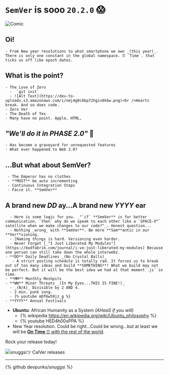 # `SemVer` is sooo `20.2.0` 😱

  ![Comic](https://dev-to-uploads.s3.amazonaws.com/i/9hs03jei042my4bqaox1.jpeg)

## Oi!
    - From New year resolutions to what smartphone we own _(this year)_. There is only one constant in the global namespace. ⏰ `Time`. that ticks us off like epoch dates.

## What is the point?
    - The Love of Zero
      -  `git init`
      - ![Alt Text](https://dev-to-uploads.s3.amazonaws.com/i/nmj4g0c6bp72hgiv8kbw.png)<br />Hearts break. And so does code.
    - Zero Ver
    - The Death of Tex
    - Many have no point. Apple, HTML, 
## _"We'll do it in PHASE 2.0"_ 👀
    - Has become a graveyard for unrequested features
    - What ever happened to Web 3.0?
## ...But what about SemVer?
     - The Emperor has no clothes
     - **MUST** be auto incrementing
     - Continuous Integration Steps
     - Facce it. **SemVer**
## A brand new **_DD_ ay**...A brand new **_YYYY_ ear**
      - Here is some logic for you. _"`if` **SemVer** is for better communication, `then` why do we speak to each other like a `SPACE-X™` satellite when we make changes to our code?"_. Honest question...
      - Nothing _wrong_ with **SemVer**. Be more **Sem**antic in our **Ver**sioning.
      - [Naming things is hard. Versioning even harder.
      - Never Forget [_"I Just Liberated My Modules"](https://kodfabrik.com/journal/i-ve-just-liberated-my-modules) Because one person can still take down the whole interwebz.
    - **DD** Daily Deadlines _(No Crystal Balls)_
       - A strict posting schedule is totally rad. It forces us to break out of too many ideas and build **SOMETHING**! What we build may not be perfect. But it will be the best idea we had at that moment`.js` in time.
    - **MM** Monthly Moshpits
    - **WW** Minor Threats _(In My Eyes...THIS IS FINE!)_
      - _(N/A)_ Divisible by 2 AND 4.
      - 2 min. punk song.
      - {% youtube mOf6w59jz_g %}
    - **YYYY** Annual Festivals
  - **Ubuntu**: African Humanity as a System _(AHaaS if you will)_
    - {% wikipedia https://en.wikipedia.org/wiki/Ubuntu_philosophy %}
    - {% youtube HED4h00xPPA %}
  - New Year resolution. Could be right...Could be wrong...but at least we will be [**On Time** ⏰ with the rest of the world](https://www.news.com.au/technology/why-do-americans-put-the-date-the-wrong-way-around/news-story/2623ac4a756a5948df44c0233ea8b4a9).

Rock your release today!

![snuggsiツ CalVer releases](https://dev-to-uploads.s3.amazonaws.com/i/4ll6ojigi5w69fetfanv.png)


<hr>

{% github devpunks/snuggsi %}

